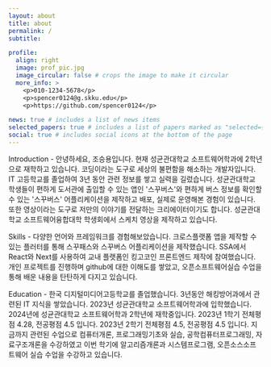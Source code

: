 ```yaml
---
layout: about
title: about
permalink: /
subtitle: 

profile:
  align: right
  image: prof_pic.jpg
  image_circular: false # crops the image to make it circular
  more_info: >
    <p>010-1234-5678</p>
    <p>spencer0124@g.skku.edu</p>
    <p>https://github.com/spencer0124</p>

news: true # includes a list of news items
selected_papers: true # includes a list of papers marked as "selected={true}"
social: true # includes social icons at the bottom of the page
---
```


Introduction - 안녕하세요, 조승용입니다. 현재 성균관대학교 소프트웨어학과에 2학년으로 재학하고 있습니다. 코딩이라는 도구로 세상의 불편함을 해소하는 개발자입니다. IT 고등학교를 졸업하여 3년 동안 관련 정보를 쌓고 실력을 길렀습니다. 성균관대학교 학생들이 편하게 도서관에 출입할 수 있는 앱인 '스꾸버스'와 편하게 버스 정보를 확인할 수 있는 '스꾸버스' 어플리케이션을 제작하고 배포, 실제로 운영해본 경험이 있습니다. 또한 영상이라는 도구로 저만의 이야기를 전달하는 크리에이터이기도 합니다. 성균관대학교 소프트웨어융합대학 학생회에서 스케치 영상을 제작하고 있습니다. 

Skills - 다양한 언어와 프레임워크를 경험해보았습니다. 크로스플랫폼 앱을 제작할 수 있는 플러터를 통해 스꾸패스와 스꾸버스 어플리케이션을 제작했습니다. SSA에서 React와 Next를 사용하여 교내 플랫폼인 킹고코인 프론트엔드 제작에 참여했습니다. 개인 프로젝트를 진행하며 github에 대한 이해도를 쌓았고, 오픈소프트웨어실습 수업을 통해 배운 내용을 탄탄하게 다지고 있습니다.

Education - 한국 디지털미디어고등학교를 졸업했습니다. 3년동안 해킹방어과에서 관련된 IT 지식을 쌓았습니다. 2023년 성균관대학교 소프트웨어학과에 입학했습니다. 2024년에 성균관대학교 소프트웨어학과 2학년에 재학중입니다. 2023년 1학기 전체평점 4.28, 전공평점 4.5 입니다. 2023년 2학기 전체평점 4.5, 전공평점 4.5 입니다. 지금까지 관련된 수업으로 컴퓨터개론, 프로그래밍기초와 실습, 공학컴퓨터프로그래밍, 자료구조개론을 수강하였고 이번 학기에 알고리즘개론과 시스템프로그램, 오픈소스소프트웨어 실습 수업을 수강하고 있습니다. 